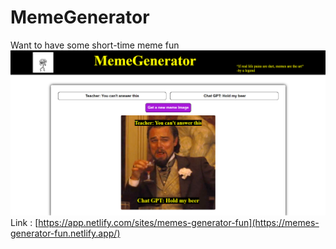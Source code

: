 # MemeGenerator
Want to have some short-time meme fun 
![](/src/public/MemeGeneratorAssets/Meme-Generator.png)
Link : [https://app.netlify.com/sites/memes-generator-fun](https://memes-generator-fun.netlify.app/)
